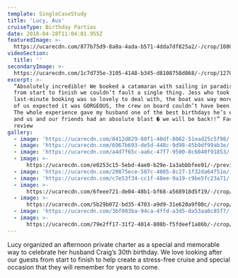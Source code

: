 ```yaml
---
template: SingleCaseStudy
title: 'Lucy, Aus'
cruiseType: Birthday Parties
date: 2018-04-28T11:04:01.955Z
featuredImage: >-
  https://ucarecdn.com/877b75d9-8a0a-4ada-b571-4dda7df825a2/-/crop/1080x1097/0,0/-/preview/
videoSection:
  title: ''
secondaryImage: >-
  https://ucarecdn.com/1c7d735e-3105-4148-b345-d8108758d868/-/crop/1270x1080/116,0/-/preview/
excerpt: >-
  “Absolutely incredible! We booked a catamaran with sailing in paradise, and
  from start to finish we couldn’t fault a single thing. Jess who took my
  last-minute booking was so lovely to deal with, the boat was way more than any
  of us expected it was GORGEOUS, the crew on board couldn’t have been nicer.
  The whole experience gave my husband one of the best birthdays he’s ever had,
  and us and our friends had an absolute blast � we will be back!!” Facebook
  review
gallery:
  - image: 'https://ucarecdn.com/8412d829-80f1-40df-8062-51ead25c5f98/'
  - image: 'https://ucarecdn.com/6967b693-de5d-448c-9d98-45b9df99ab3e/'
  - image: 'https://ucarecdn.com/a4d7f65c-aa6c-47f7-9500-8c6040f91853/'
  - image: >-
      https://ucarecdn.com/e0253c15-5ebd-4ae0-b29e-1a3abbbfee91/-/preview/-/enhance/57/
  - image: 'https://ucarecdn.com/20875ece-587c-4085-8c27-1f32da64f51e/'
  - image: 'https://ucarecdn.com/c7e53f34-cc1f-48ee-9a19-c9be5fc23a71/'
  - image: >-
      https://ucarecdn.com/6feee721-de04-48b1-bf68-a568918d5f19/-/crop/1080x1067/0,0/-/preview/
  - image: >-
      https://ucarecdn.com/5b29b072-bd35-4703-a9d9-31e620a9f00c/-/crop/1080x1060/0,0/-/preview/
  - image: 'https://ucarecdn.com/3bf003ba-94ca-4ffd-a3d5-da53aa0c85f7/'
  - image: >-
      https://ucarecdn.com/79e2ff17-31f2-4014-808b-f5fdeef1a86b/-/crop/1031x915/0,0/-/preview/
---
```

Lucy organized an afternoon private charter as a special and memorable way to celebrate her husband Craig’s 30th birthday. We love looking after our guests from start to finish to help create a stress-free cruise and special occasion that they will remember for years to come.
